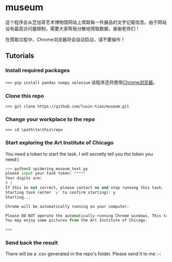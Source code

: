 # museum

这个程序会从芝加哥艺术博物馆网站上爬取每一件展品的文字记载信息。由于网站设有最高访问量限制，需要大家帮我分散地爬取数据，谢谢老师们！

在爬取过程中，Chrome浏览器将会自动启动，请不要操作！

## Tutorials

### Install required packages
```>>> pip install pandas numpy selenium```
该程序还将使用[Chrome浏览器](https://www.google.com/chrome/)。

### Clone this repo
```>>> git clone https://github.com/luxin-tian/museum.git```

### Change your workplace to the repo
```>>> cd \path\to\this\repo```

### Start exploring the Art Institute of Chicago

You need a token to start the task. I will secretly tell you the token you need:)

```python
>>> python3 spidering_museum_text.py
please input your task token: *****
Your digits are:
0 1
If this is not correct, please contact me and stop running this task.
Starting task (enter 'y' to confirm starting): y
Starting...

Chrome will be automatically running on your computer.

Please DO NOT operate the automatically-running Chrome windows. This task usually takes 10 minutes, depending on your internet connection.
You may enjoy some pictures from the Art Institute of Chicago.

>>> 
```

### Send back the result
There will be a .csv generated in the repo's folder. Please send it to me :_-_:
